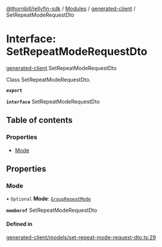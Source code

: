 [@thornbill/jellyfin-sdk](../README.md) / [Modules](../modules.md) / [generated-client](../modules/generated_client.md) / SetRepeatModeRequestDto

# Interface: SetRepeatModeRequestDto

[generated-client](../modules/generated_client.md).SetRepeatModeRequestDto

Class SetRepeatModeRequestDto.

**`export`**

**`interface`** SetRepeatModeRequestDto

## Table of contents

### Properties

- [Mode](generated_client.SetRepeatModeRequestDto.md#mode)

## Properties

### Mode

• `Optional` **Mode**: [`GroupRepeatMode`](../enums/generated_client.GroupRepeatMode.md)

**`memberof`** SetRepeatModeRequestDto

#### Defined in

[generated-client/models/set-repeat-mode-request-dto.ts:29](https://github.com/jellyfin/jellyfin-sdk-typescript/blob/7402732/src/generated-client/models/set-repeat-mode-request-dto.ts#L29)
